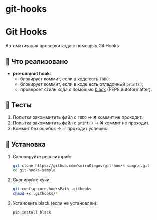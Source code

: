 # git-hooks
# Git Hooks 

Автоматизация проверки кода с помощью Git Hooks.

## 🔹 Что реализовано
- **pre-commit hook**:
  - блокирует коммит, если в коде есть `TODO`;
  - блокирует коммит, если в коде есть отладочный `print()`;
  - проверяет стиль кода с помощью [black](https://black.readthedocs.io/) (PEP8 autoformatter).

## 🧪 Тесты
1. Попытка закоммитить файл с `TODO` → ❌ коммит не проходит.  
2. Попытка закоммитить файл с `print()` → ❌ коммит не проходит.  
3. Коммит без ошибок → ✅ проходит успешно.  

## 🔧 Установка
1. Склонируйте репозиторий:
   ```bash
   git clone https://github.com/smirnOlegov/git-hooks-sample.git
   cd git-hooks-sample

2. Скопируйте хуки:
     ```bash
     git config core.hooksPath .githooks
     chmod +x .githooks/*

3. Установите black (если не установлен):
     ```bash
     pip install black
